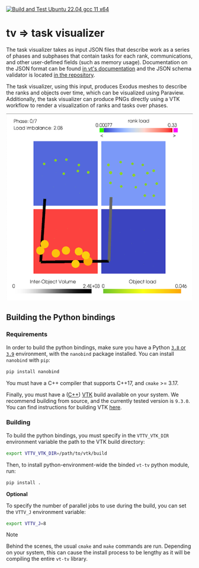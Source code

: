 [![Build and Test Ubuntu 22.04 gcc 11 x64](https://github.com/DARMA-tasking/vt-tv/actions/workflows/build-and-test-vt-tv.yml/badge.svg)](https://github.com/DARMA-tasking/vt-tv/actions/workflows/build-and-test-vt-tv.yml)

# tv => task visualizer

The task visualizer takes as input JSON files that describe work as a
series of phases and subphases that contain tasks for each rank,
communications, and other user-defined fields (such as memory
usage). Documentation on the JSON format can be found [in vt's
documentation](https://darma-tasking.github.io/docs/html/node-lb-data.html)
and the JSON schema validator is located [in the
repository](https://github.com/DARMA-tasking/vt/blob/develop/scripts/JSON_data_files_validator.py).

The task visualizer, using this input, produces Exodus meshes to
describe the ranks and objects over time, which can be visualized
using Paraview. Additionally, the task visualizer can produce PNGs
directly using a VTK workflow to render a visualization of ranks and
tasks over phases.

![Example Output PNG](./docs/example-output-image.png)

## Building the Python bindings

### Requirements

In order to build the python bindings, make sure you have a Python <ins>`3.8` or `3.9`</ins> environment, with the `nanobind` package installed. You can install `nanobind` with `pip`:

```bash
pip install nanobind
```

You must have a C++ compiler that supports C++17, and `cmake` >= 3.17.

Finally, you must have a (<ins>C++</ins>) [VTK](https://vtk.org/) build available on your system. We recommend building from source, and the currently tested version is `9.3.0`. You can find instructions for building VTK [here](https://gitlab.kitware.com/vtk/vtk/-/blob/master/Documentation/docs/build_instructions/build.md).

### Building

To build the python bindings, you must specify in the `VTTV_VTK_DIR` environment variable the path to the VTK build directory:

```bash
export VTTV_VTK_DIR=/path/to/vtk/build
```


Then, to install python-environment-wide the binded `vt-tv` python module, run:

```bash
pip install .
```
**Optional**

To specify the number of parallel jobs to use during the build, you can set the `VTTV_J` environment variable:

```bash
export VTTV_J=8
```

> [!NOTE]
> Behind the scenes, the usual `cmake` and `make` commands are run. Depending on your system, this can cause the install process to be lengthy as it will be compiling the entire `vt-tv` library.
